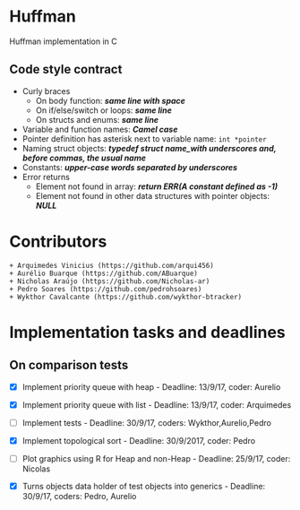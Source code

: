 # Huffman
Huffman implementation in C

## Code style contract
+ Curly braces
	+ On body function: ***same line with space***
	+ On if/else/switch or loops: ***same line***
	+ On structs and enums: ***same line***
+ Variable and function names: ***Camel case***
+ Pointer definition has asterisk next to variable name: ```int *pointer```
+ Naming struct objects: ***typedef struct name_with underscores and, before commas, the usual name***
+ Constants: ***upper-case words separated by underscores***
+ Error returns
	+ Element not found in array: ***return ERR(A constant defined as -1)***
	+ Element not found in other data structures with pointer objects: ***NULL***

# Contributors
	+ Arquimedes Vinicius (https://github.com/arqui456)
	+ Aurélio Buarque (https://github.com/ABuarque)
	+ Nicholas Araújo (https://github.com/Nicholas-ar)
	+ Pedro Soares (https://github.com/pedrohsoares)
	+ Wykthor Cavalcante (https://github.com/wykthor-btracker)

# Implementation tasks and deadlines
## On comparison tests
- [x] Implement priority queue with heap          - Deadline: 13/9/17, coder: Aurelio
- [x] Implement priority queue with list          - Deadline: 13/9/17, coder: Arquimedes
- [ ] Implement tests                             - Deadline: 30/9/17, coders: Wykthor,Aurelio,Pedro
- [x] Implement topological sort - Deadline: 30/9/2017, coder: Pedro
- [ ] Plot graphics using R for Heap and non-Heap - Deadline: 25/9/17, coder: Nicolas
- [x] Turns objects data holder of test objects into generics - Deadline: 30/9/17, coders: Pedro, Aurelio
			        
